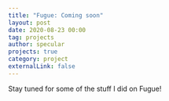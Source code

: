```yaml
---
title: "Fugue: Coming soon"
layout: post
date: 2020-08-23 00:00
tag: projects
author: specular
projects: true
category: project
externalLink: false
---
```


Stay tuned for some of the stuff I did on Fugue!